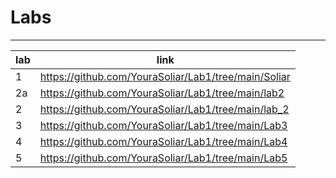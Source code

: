 # Labs 
***


| lab |                        link                          |
|-----|------------------------------------------------------|
|  1  | https://github.com/YouraSoliar/Lab1/tree/main/Soliar |
|  2a | https://github.com/YouraSoliar/Lab1/tree/main/lab2   |
|  2  | https://github.com/YouraSoliar/Lab1/tree/main/lab_2  |
|  3  | https://github.com/YouraSoliar/Lab1/tree/main/Lab3   |
|  4  | https://github.com/YouraSoliar/Lab1/tree/main/Lab4   |
|  5  | https://github.com/YouraSoliar/Lab1/tree/main/Lab5   |